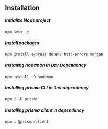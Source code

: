 ## Installation
##### Initialize Node project

`npm init -y` 

##### Install packages
`npm install express dotenv http-errors morgan
`

##### Installing nodemon in Dev Dependency
`npm install -D nodemon`

##### Installing prisma CLI in Dev dependency
`npm i -D prisma `

##### Installing prisma client in dependency
`npm i @prisma/client `
